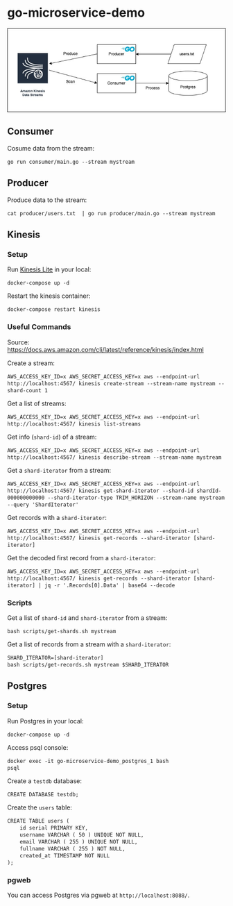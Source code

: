 # go-microservice-demo

![go-microservice-demo diagram](go-microservice-demo-diagram.jpeg)

## Consumer

Cosume data from the stream:

```
go run consumer/main.go --stream mystream
```


## Producer

Produce data to the stream:

```
cat producer/users.txt  | go run producer/main.go --stream mystream
```

## Kinesis

### Setup

Run [Kinesis Lite](https://github.com/mhart/kinesalite) in your local:

```
docker-compose up -d
```

Restart the kinesis container:

```
docker-compose restart kinesis
```


### Useful Commands

Source: https://docs.aws.amazon.com/cli/latest/reference/kinesis/index.html

Create a stream:

```
AWS_ACCESS_KEY_ID=x AWS_SECRET_ACCESS_KEY=x aws --endpoint-url http://localhost:4567/ kinesis create-stream --stream-name mystream --shard-count 1
```


Get a list of streams:

```
AWS_ACCESS_KEY_ID=x AWS_SECRET_ACCESS_KEY=x aws --endpoint-url http://localhost:4567/ kinesis list-streams
```

Get info (`shard-id`) of a stream:


```
AWS_ACCESS_KEY_ID=x AWS_SECRET_ACCESS_KEY=x aws --endpoint-url http://localhost:4567/ kinesis describe-stream --stream-name mystream
```

Get a `shard-iterator` from a stream:

```
AWS_ACCESS_KEY_ID=x AWS_SECRET_ACCESS_KEY=x aws --endpoint-url http://localhost:4567/ kinesis get-shard-iterator --shard-id shardId-000000000000 --shard-iterator-type TRIM_HORIZON --stream-name mystream --query 'ShardIterator'
```

Get records with a `shard-iterator`:

```
AWS_ACCESS_KEY_ID=x AWS_SECRET_ACCESS_KEY=x aws --endpoint-url http://localhost:4567/ kinesis get-records --shard-iterator [shard-iterator]
```

Get the decoded first record from a `shard-iterator`:

```
AWS_ACCESS_KEY_ID=x AWS_SECRET_ACCESS_KEY=x aws --endpoint-url http://localhost:4567/ kinesis get-records --shard-iterator [shard-iterator] | jq -r '.Records[0].Data' | base64 --decode
```

### Scripts

Get a list of `shard-id` and `shard-iterator` from a stream:

```
bash scripts/get-shards.sh mystream
```

Get a list of records from a stream with a `shard-iterator`:

```
SHARD_ITERATOR=[shard-iterator]
bash scripts/get-records.sh mystream $SHARD_ITERATOR
```

## Postgres

### Setup

Run Postgres in your local:

```
docker-compose up -d
```

Access psql console:

```
docker exec -it go-microservice-demo_postgres_1 bash
psql
```

Create a `testdb` database:

```
CREATE DATABASE testdb;
```

Create the `users` table:

```
CREATE TABLE users (
	id serial PRIMARY KEY,
	username VARCHAR ( 50 ) UNIQUE NOT NULL,
	email VARCHAR ( 255 ) UNIQUE NOT NULL,
	fullname VARCHAR ( 255 ) NOT NULL,
	created_at TIMESTAMP NOT NULL
);
```

### pgweb

You can access Postgres via pgweb at  `http://localhost:8088/`.
